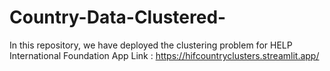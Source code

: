 # Country-Data-Clustered-
In this repository, we have deployed the clustering problem for HELP International Foundation 
App Link : https://hifcountryclusters.streamlit.app/
